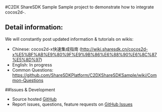 #C2DX ShareSDK Sample
Sample project to demonstrate how to integrate cocos2d-. 

## Detail information:
We will constantly post updated information & tutorials on wikis:

- Chinese: cocos2d-x快速集成指南 (http://wiki.sharesdk.cn/cocos2d-x%E5%BF%AB%E9%80%9F%E9%9B%86%E6%88%90%E6%8C%87%E5%8D%97)
- English: In progress 
- Common Questions: https://github.com/ShareSDKPlatform/C2DXShareSDKSample/wiki/Common-Questions

##Issues & Development
- Source hosted [GitHub](https://github.com/jayzeng/config-reader)
- Report issues, questions, feature requests on [GitHub Issues](https://github.com/ShareSDKPlatform/C2DXShareSDKSample/issues)


